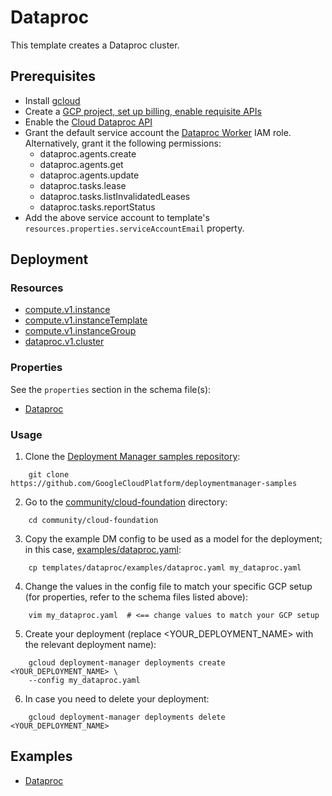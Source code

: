 # Dataproc

This template creates a Dataproc cluster.

## Prerequisites

- Install [gcloud](https://cloud.google.com/sdk)
- Create a [GCP project, set up billing, enable requisite APIs](../project/README.md)
- Enable the [Cloud Dataproc API](https://cloud.google.com/dataproc/docs/reference/rest/)
- Grant the default service account the [Dataproc Worker](`roles/dataproc.worker`) IAM role.
  Alternatively, grant it the following permissions:
    - dataproc.agents.create
    - dataproc.agents.get
    - dataproc.agents.update
    - dataproc.tasks.lease
    - dataproc.tasks.listInvalidatedLeases
    - dataproc.tasks.reportStatus
- Add the above service account to template's `resources.properties.serviceAccountEmail` property.

## Deployment

### Resources

- [compute.v1.instance](https://cloud.google.com/compute/docs/reference/rest/v1/instances)
- [compute.v1.instanceTemplate](https://cloud.google.com/compute/docs/reference/latest/instanceTemplates)
- [compute.v1.instanceGroup](https://cloud.google.com/compute/docs/reference/latest/instanceGroups)
- [dataproc.v1.cluster](https://cloud.google.com/dataproc/docs/reference/rest/v1/projects.regions.clusters)

### Properties

See the `properties` section in the schema file(s):
- [Dataproc](dataproc.py.schema)

### Usage

1. Clone the [Deployment Manager samples repository](https://github.com/GoogleCloudPlatform/deploymentmanager-samples):

```shell
    git clone https://github.com/GoogleCloudPlatform/deploymentmanager-samples
```

2. Go to the [community/cloud-foundation](../../) directory:

```shell
    cd community/cloud-foundation
```

3. Copy the example DM config to be used as a model for the deployment; in this case, [examples/dataproc.yaml](examples/dataproc.yaml):

```shell
    cp templates/dataproc/examples/dataproc.yaml my_dataproc.yaml
```

4. Change the values in the config file to match your specific GCP setup (for properties, refer to the schema files listed above):

```shell
    vim my_dataproc.yaml  # <== change values to match your GCP setup
```

5. Create your deployment (replace <YOUR_DEPLOYMENT_NAME> with the relevant deployment name):

```shell
    gcloud deployment-manager deployments create <YOUR_DEPLOYMENT_NAME> \
    --config my_dataproc.yaml
```

6. In case you need to delete your deployment:

```shell
    gcloud deployment-manager deployments delete <YOUR_DEPLOYMENT_NAME>
```

## Examples

- [Dataproc](examples/dataproc.yaml)
